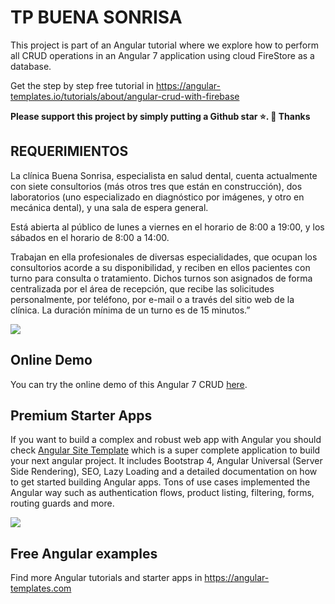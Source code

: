 # TP BUENA SONRISA

This project is part of an Angular tutorial where we explore how to perform all CRUD operations in an Angular 7 application using cloud FireStore as a database.

Get the step by step free tutorial in https://angular-templates.io/tutorials/about/angular-crud-with-firebase

**Please support this project by simply putting a Github star ⭐. 🙏 Thanks**

## REQUERIMIENTOS

La clínica Buena Sonrisa, especialista en salud dental, cuenta actualmente con siete consultorios (más otros tres que están en construcción), dos laboratorios (uno especializado en diagnóstico por imágenes, y otro en mecánica dental), y una sala de espera general.

Está abierta al público de lunes a viernes en el horario de 8:00 a 19:00, y los sábados en el horario de 8:00 a 14:00.

Trabajan en ella profesionales de diversas especialidades, que ocupan los consultorios acorde a su disponibilidad, y reciben en ellos pacientes con turno para consulta o tratamiento. Dichos turnos son asignados de forma centralizada por el área de recepción, que recibe las solicitudes personalmente, por teléfono, por e-mail o a través del sitio web de la clínica. La duración mínima de un turno es de 15 minutos.”

![](https://www.ecestaticos.com/imagestatic/clipping/979/1bb/9791bb377bd365b4e896336d1428302d/el-dentista-es-un-lujo-el-21-de-los-que-no-van-alega-razones-economicas.jpg?mtime=1523441851)

## Online Demo

You can try the online demo of this Angular 7 CRUD [here](https://jerconsultorio.000webhostapp.com).

## Premium Starter Apps
If you want to build a complex and robust web app with Angular you should check [Angular Site Template](https://angular-templates.com/product/angular-site-template) which is a super complete application to build your next angular project. It includes Bootstrap 4, Angular Universal (Server Side Rendering), SEO, Lazy Loading and a detailed documentation on how to get started building Angular apps. Tons of use cases implemented the Angular way such as authentication flows, product listing, filtering, forms, routing guards and more.


![](https://s3-us-west-2.amazonaws.com/angular-templates/angular-site-template/angular-site-template-cover.png)

## Free Angular examples
Find more Angular tutorials and starter apps in https://angular-templates.com
